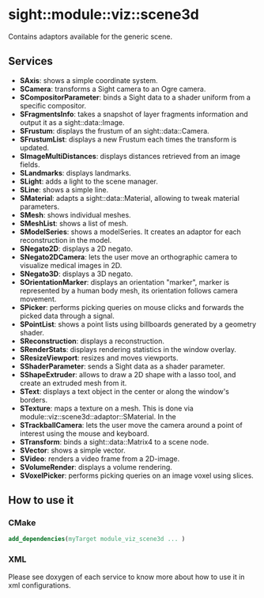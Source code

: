 # sight::module::viz::scene3d

Contains adaptors available for the generic scene.

## Services

- **SAxis**: shows a simple coordinate system.
- **SCamera**: transforms a Sight camera to an Ogre camera.
- **SCompositorParameter**: binds a Sight data to a shader uniform from a specific compositor.
- **SFragmentsInfo**: takes a snapshot of layer fragments information and output it as a sight::data::Image.
- **SFrustum**: displays the frustum of an sight::data::Camera.
- **SFrustumList**: displays a new Frustum each times the transform is updated.
- **SImageMultiDistances**: displays distances retrieved from an image fields.
- **SLandmarks**: displays landmarks.
- **SLight**: adds a light to the scene manager.
- **SLine**: shows a simple line.
- **SMaterial**: adapts a sight::data::Material, allowing to tweak material parameters.
- **SMesh**: shows individual meshes.
- **SMeshList**: shows a list of mesh.
- **SModelSeries**: shows a modelSeries. It creates an adaptor for each reconstruction in the model.
- **SNegato2D**: displays a 2D negato.
- **SNegato2DCamera**: lets the user move an orthographic camera to visualize medical images in 2D.
- **SNegato3D**: displays a 3D negato.
- **SOrientationMarker**: displays an orientation "marker", marker is represented by a human body mesh, its orientation follows camera movement.
- **SPicker**: performs picking queries on mouse clicks and forwards the picked data through a signal.
- **SPointList**: shows a point lists using billboards generated by a geometry shader.
- **SReconstruction**: displays a reconstruction.
- **SRenderStats**: displays rendering statistics in the window overlay.
- **SResizeViewport**: resizes and moves viewports.
- **SShaderParameter**: sends a Sight data as a shader parameter.
- **SShapeExtruder**: allows to draw a 2D shape with a lasso tool, and create an extruded mesh from it.
- **SText**: displays a text object in the center or along the window's borders.
- **STexture**: maps a texture on a mesh. This is done via module::viz::scene3d::adaptor::SMaterial. In the
- **STrackballCamera**: lets the user move the camera around a point of interest using the mouse and keyboard.
- **STransform**: binds a sight::data::Matrix4 to a scene node.
- **SVector**: shows a simple vector.
- **SVideo**: renders a video frame from a 2D-image.
- **SVolumeRender**: displays a volume rendering.
- **SVoxelPicker**: performs picking queries on an image voxel using slices.

## How to use it

### CMake

```cmake
add_dependencies(myTarget module_viz_scene3d ... )
```

### XML

Please see doxygen of each service to know more about how to use it in xml configurations.